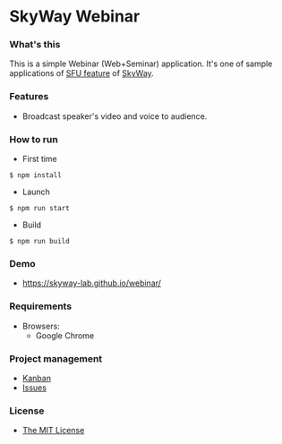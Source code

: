 # SkyWay Webinar

### What's this

This is a simple Webinar (Web+Seminar) application.
It's one of sample applications of [SFU feature](http://nttcom.github.io/skyway/alpha-release.html) of [SkyWay](http://skyway.io).

### Features

- Broadcast speaker's video and voice to audience.

### How to run

- First time
```
$ npm install
```
- Launch
```
$ npm run start
```
- Build
```
$ npm run build
```

### Demo

- https://skyway-lab.github.io/webinar/

### Requirements

- Browsers:
    - Google Chrome

### Project management

- [Kanban](https://github.com/skyway/webinar/projects/1)
- [Issues](https://github.com/skyway/webinar/issues)


### License

- [The MIT License](LICENSE)